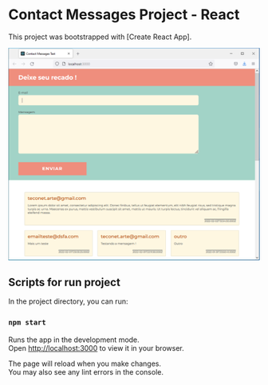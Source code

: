 # Contact Messages Project - React

This project was bootstrapped with [Create React App].

![Print project](print-app.png)

## Scripts for run project

In the project directory, you can run:

### `npm start`

Runs the app in the development mode.\
Open [http://localhost:3000](http://localhost:3000) to view it in your browser.

The page will reload when you make changes.\
You may also see any lint errors in the console.
